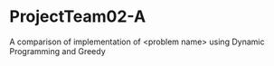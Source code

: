 # ProjectTeam02-A
A comparison of implementation of &lt;problem name> using Dynamic Programming and Greedy
